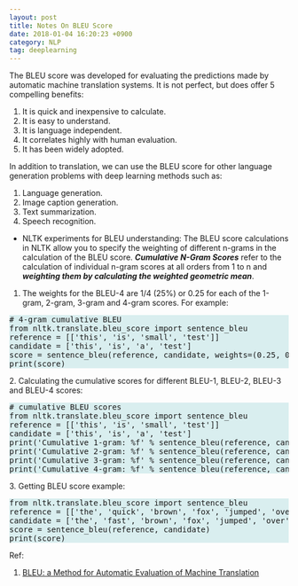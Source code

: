 ```yaml
---
layout: post 
title: Notes On BLEU Score 
date: 2018-01-04 16:20:23 +0900 
category: NLP 
tag: deeplearning
---
```


The BLEU score was developed for evaluating the predictions made by automatic machine translation systems. It is not perfect, but does offer 5 compelling benefits:

1. It is quick and inexpensive to calculate.
2. It is easy to understand.
3. It is language independent.
4. It correlates highly with human evaluation.
5. It has been widely adopted.

In addition to translation, we can use the BLEU score for other language generation problems with deep learning methods such as:

1. Language generation.
2. Image caption generation.
3. Text summarization.
4. Speech recognition.

* NLTK experiments for BLEU understanding:
The BLEU score calculations in NLTK allow you to specify the weighting of different n-grams in the calculation of the BLEU score. **_Cumulative N-Gram Scores_** refer to the calculation of individual n-gram scores at all orders from 1 to n and **_weighting them by calculating the weighted geometric mean_**.

1. The weights for the BLEU-4 are 1/4 (25%) or 0.25 for each of the 1-gram, 2-gram, 3-gram and 4-gram scores. For example:

<pre class="code" style="background-color: rgb(217,238,239,255);">
# 4-gram cumulative BLEU
from nltk.translate.bleu_score import sentence_bleu
reference = [['this', 'is', 'small', 'test']]
candidate = ['this', 'is', 'a', 'test']
score = sentence_bleu(reference, candidate, weights=(0.25, 0.25, 0.25, 0.25))
print(score)
</pre>2. Calculating the cumulative scores for different BLEU-1, BLEU-2, BLEU-3 and BLEU-4 scores: 

<pre class="code" style="background-color: rgb(217,238,239,255);">
# cumulative BLEU scores
from nltk.translate.bleu_score import sentence_bleu
reference = [['this', 'is', 'small', 'test']]
candidate = ['this', 'is', 'a', 'test']
print('Cumulative 1-gram: %f' % sentence_bleu(reference, candidate, weights=(1, 0, 0, 0)))
print('Cumulative 2-gram: %f' % sentence_bleu(reference, candidate, weights=(0.5, 0.5, 0, 0)))
print('Cumulative 3-gram: %f' % sentence_bleu(reference, candidate, weights=(0.33, 0.33, 0.33, 0)))
print('Cumulative 4-gram: %f' % sentence_bleu(reference, candidate, weights=(0.25, 0.25, 0.25, 0.25)))
</pre>3. Getting BLEU score example: 

<pre class="code" style="background-color: rgb(217,238,239,255);">
from nltk.translate.bleu_score import sentence_bleu
reference = [['the', 'quick', 'brown', 'fox', 'jumped', 'over', 'the', 'lazy', 'dog']]
candidate = ['the', 'fast', 'brown', 'fox', 'jumped', 'over', 'the', 'sleepy', 'dog']
score = sentence_bleu(reference, candidate)
print(score)
</pre> 

Ref: 
1. [BLEU: a Method for Automatic Evaluation of Machine Translation](https://aclanthology.org/P02-1040.pdf)

